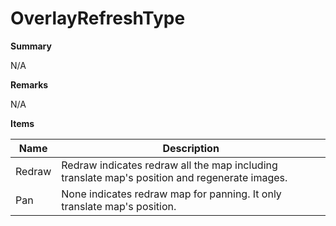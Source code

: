 # OverlayRefreshType

**Summary**

N/A

**Remarks**

N/A

**Items**

|Name|Description|
|---|---|
|Redraw|Redraw indicates redraw all the map including translate map's position and regenerate images.|
|Pan|None indicates redraw map for panning. It only translate map's position.|

